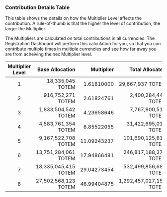 ### Contribution Details Table

This table shows the details on how the Multiplier Level affects the contribution. A rule-of-thumb is that the higher the level of contribution, the larger the Multiplier.

The Multipliers are calculated on total contributions in all currencies. The Registration Dashboard will perform this calculation for you, so that you can contribute multiple times in multiple currencies and see how far away you are from acheiving the nex Multiplier level.

| Multiplier Level | Base Allocation     | Multiplier    | Total Allocated        |
|:----------------:|--------------------:|--------------:|-----------------------:|
| 1                |  18,335,045 TOTEM     |  1\.61810000  |  29,667,937 TOTEM        |
| 2                |  916,752,271 TOTEM    |  2\.61824761  |  2,400,284,442 TOTEM     |
| 3                |  1,833,504,542 TOTEM  |  4\.23658646  |  7,767,800,511 TOTEM     |
| 4                |  4,583,761,354 TOTEM  |  6\.85522055  |  31,422,695,016 TOTEM    |
| 5                |  9,167,522,708 TOTEM  |  11\.09243237 |  101,690,125,612 TOTEM   |
| 6                |  13,751,284,061 TOTEM |  17\.94866481 |  246,817,188,379 TOTEM   |
| 7                |  18,335,045,415 TOTEM |  29\.04273454 |  532,499,856,687 TOTEM   |
| 8                |  27,502,568,123 TOTEM |  46\.99404875 |  1,292,457,027,158 TOTEM |